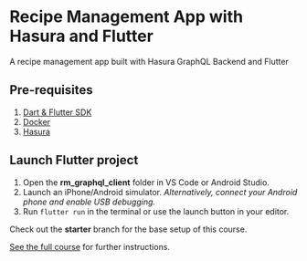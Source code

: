 # Recipe Management App with Hasura and Flutter

A recipe management app built with Hasura GraphQL Backend and Flutter

## Pre-requisites

1. [Dart & Flutter SDK](https://flutter.dev)
2. [Docker](https://www.docker.com/get-started)
3. [Hasura](https://hasura.io/docs/1.0/graphql/core/getting-started/index.html#getting-started)

## Launch Flutter project

1. Open the **rm_graphql_client** folder in VS Code or Android Studio.
2. Launch an iPhone/Android simulator. _Alternatively, connect your Android phone and enable USB debugging._
2. Run `flutter run` in the terminal or use the launch button in your editor.

Check out the **starter** branch for the base setup of this course.

[See the full course](https://youtu.be/TBshP1eDVr0) for further instructions.